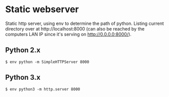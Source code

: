 # Static webserver

Static http server, using env to determine the path of python. Listing current directory over at http://localhost:8000 (can also be reached by the computers LAN IP since it's serving on http://0.0.0.0:8000/).

## Python 2.x

```shell
$ env python -m SimpleHTTPServer 8000
```

## Python 3.x

```shell
$ env python3 -m http.server 8000
```